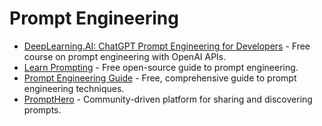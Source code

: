 # Prompt Engineering

- [DeepLearning.AI: ChatGPT Prompt Engineering for Developers](https://www.deeplearning.ai/short-courses/chatgpt-prompt-engineering-for-developers/) - Free course on prompt engineering with OpenAI APIs.
- [Learn Prompting](https://learnprompting.org/) - Free open-source guide to prompt engineering.
- [Prompt Engineering Guide](https://www.promptingguide.ai/) - Free, comprehensive guide to prompt engineering techniques.
- [PromptHero](https://prompthero.com/) - Community-driven platform for sharing and discovering prompts.
